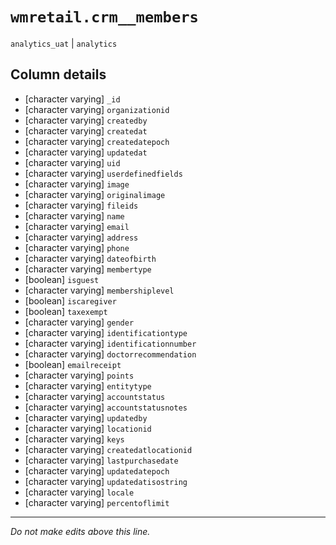 # `wmretail.crm__members`
`analytics_uat` | `analytics`

## Column details
* [character varying] `_id`
* [character varying] `organizationid`
* [character varying] `createdby`
* [character varying] `createdat`
* [character varying] `createdatepoch`
* [character varying] `updatedat`
* [character varying] `uid`
* [character varying] `userdefinedfields`
* [character varying] `image`
* [character varying] `originalimage`
* [character varying] `fileids`
* [character varying] `name`
* [character varying] `email`
* [character varying] `address`
* [character varying] `phone`
* [character varying] `dateofbirth`
* [character varying] `membertype`
* [boolean]   `isguest`
* [character varying] `membershiplevel`
* [boolean]   `iscaregiver`
* [boolean]   `taxexempt`
* [character varying] `gender`
* [character varying] `identificationtype`
* [character varying] `identificationnumber`
* [character varying] `doctorrecommendation`
* [boolean]   `emailreceipt`
* [character varying] `points`
* [character varying] `entitytype`
* [character varying] `accountstatus`
* [character varying] `accountstatusnotes`
* [character varying] `updatedby`
* [character varying] `locationid`
* [character varying] `keys`
* [character varying] `createdatlocationid`
* [character varying] `lastpurchasedate`
* [character varying] `updatedatepoch`
* [character varying] `updatedatisostring`
* [character varying] `locale`
* [character varying] `percentoflimit`

-------------------------------------------------------------------------------
*Do not make edits above this line.*
